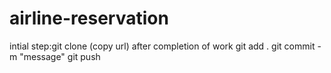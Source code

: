 # airline-reservation
intial step:git clone (copy url)
after completion of work
git add .
git commit -m "message"
git push
